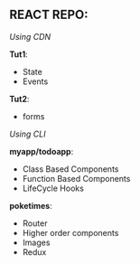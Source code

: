 ## REACT REPO:

*Using CDN*

__Tut1__:

* State
* Events

__Tut2__:

* forms

*Using CLI*

__myapp/todoapp__:

* Class Based Components
* Function Based Components
* LifeCycle Hooks

__poketimes__:

* Router
* Higher order components
* Images
* Redux

